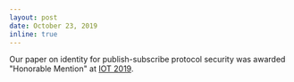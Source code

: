 ```yaml
---
layout: post
date: October 23, 2019
inline: true
---
```


Our paper on identity for publish-subscribe protocol security was awarded "Honorable Mention" at <a href= "https://iot-conference.org/iot2019/">IOT 2019</a>. 